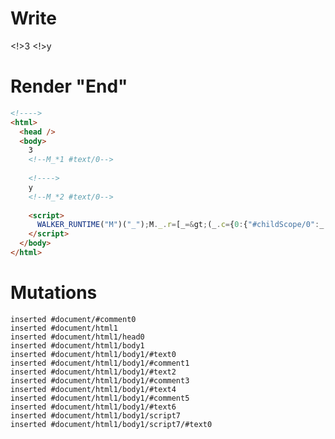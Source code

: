 # Write
  <!>3<!--M_*1 #text/0--> <!>y<!--M_*2 #text/0--> <script>WALKER_RUNTIME("M")("_");M._.r=[_=>(_.c={0:{"#childScope/0":_.a={},"#childScope/1":_.b={}},1:_.a,2:_.b}),0]</script>


# Render "End"
```html
<!---->
<html>
  <head />
  <body>
    3
    <!--M_*1 #text/0-->
     
    <!---->
    y
    <!--M_*2 #text/0-->
     
    <script>
      WALKER_RUNTIME("M")("_");M._.r=[_=&gt;(_.c={0:{"#childScope/0":_.a={},"#childScope/1":_.b={}},1:_.a,2:_.b}),0]
    </script>
  </body>
</html>
```

# Mutations
```
inserted #document/#comment0
inserted #document/html1
inserted #document/html1/head0
inserted #document/html1/body1
inserted #document/html1/body1/#text0
inserted #document/html1/body1/#comment1
inserted #document/html1/body1/#text2
inserted #document/html1/body1/#comment3
inserted #document/html1/body1/#text4
inserted #document/html1/body1/#comment5
inserted #document/html1/body1/#text6
inserted #document/html1/body1/script7
inserted #document/html1/body1/script7/#text0
```
